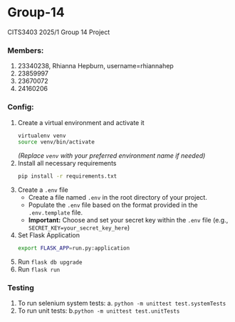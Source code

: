 # Group-14
CITS3403 2025/1 Group 14 Project
### Members:
1. 23340238, Rhianna Hepburn, username=rhiannahep
2. 23859997
3. 23670072
4. 24160206


### Config:
1. Create a virtual environment and activate it
    ```bash
    virtualenv venv
    source venv/bin/activate
    ```
    *(Replace `venv` with your preferred environment name if needed)*
2. Install all necessary requirements
    ```bash
    pip install -r requirements.txt
    ```
3. Create a `.env` file
    * Create a file named `.env` in the root directory of your project.
    * Populate the `.env` file based on the format provided in the `.env.template` file.
    * **Important:** Choose and set your secret key within the `.env` file (e.g., `SECRET_KEY=your_secret_key_here`)
4. Set Flask Application
    ```bash
    export FLASK_APP=run.py:application
    ```
5. Run `flask db upgrade`
6. Run `flask run`


### Testing
1. To run selenium system tests:
    a. `python -m unittest test.systemTests`
2. To run unit tests:
    b.`python -m unittest test.unitTests`


